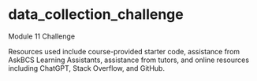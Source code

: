 # data_collection_challenge
Module 11 Challenge

Resources used include course-provided starter code, assistance from AskBCS Learning Assistants, assistance from tutors, and online resources including ChatGPT, Stack Overflow, and GitHub.
